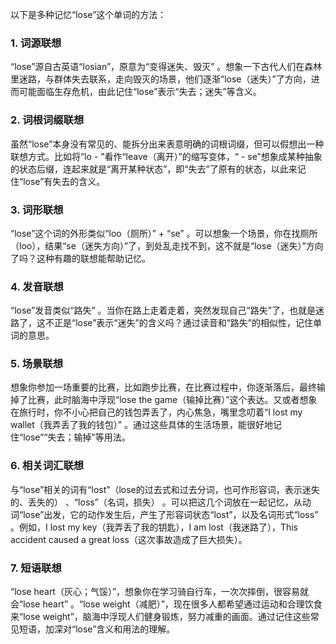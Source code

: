 以下是多种记忆“lose”这个单词的方法：

### 1. 词源联想
“lose”源自古英语“losian”，原意为“变得迷失、毁灭” 。想象一下古代人们在森林里迷路，与群体失去联系，走向毁灭的场景，他们逐渐“lose（迷失）”了方向，进而可能面临生存危机，由此记住“lose”表示“失去；迷失”等含义。

### 2. 词根词缀联想
虽然“lose”本身没有常见的、能拆分出来表意明确的词根词缀，但可以假想出一种联想方式。比如将“lo - ”看作“leave（离开）”的缩写变体，“ - se”想象成某种抽象的状态后缀，连起来就是“离开某种状态”，即“失去”了原有的状态，以此来记住“lose”有失去的含义。

### 3. 词形联想
“lose”这个词的外形类似“loo（厕所）” + “se” 。可以想象一个场景，你在找厕所（loo），结果“se（迷失方向）”了，到处乱走找不到，这不就是“lose（迷失）”方向了吗？这种有趣的联想能帮助记忆。

### 4. 发音联想
“lose”发音类似“路失” 。当你在路上走着走着，突然发现自己“路失”了，也就是迷路了，这不正是“lose”表示“迷失”的含义吗？通过读音和“路失”的相似性，记住单词的意思。

### 5. 场景联想
想象你参加一场重要的比赛，比如跑步比赛，在比赛过程中，你逐渐落后，最终输掉了比赛，此时脑海中浮现“lose the game（输掉比赛）”这个表达。又或者想象在旅行时，你不小心把自己的钱包弄丢了，内心焦急，嘴里念叨着“I lost my wallet（我弄丢了我的钱包）” 。通过这些具体的生活场景，能很好地记住“lose”“失去；输掉”等用法。

### 6. 相关词汇联想
与“lose”相关的词有“lost”（lose的过去式和过去分词，也可作形容词，表示迷失的、丢失的） 、“loss”（名词，损失） 。可以把这几个词放在一起记忆，从动词“lose”出发，它的动作发生后，产生了形容词状态“lost”，以及名词形式“loss” 。例如，I lost my key（我弄丢了我的钥匙），I am lost（我迷路了），This accident caused a great loss（这次事故造成了巨大损失）。

### 7. 短语联想
“lose heart（灰心；气馁）”，想象你在学习骑自行车，一次次摔倒，很容易就会“lose heart” 。“lose weight（减肥）”，现在很多人都希望通过运动和合理饮食来“lose weight”，脑海中浮现人们健身锻炼，努力减重的画面。通过记住这些常见短语，加深对“lose”含义和用法的理解。 